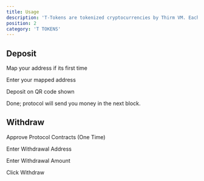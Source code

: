 ```yaml
---
title: Usage
description: 'T-Tokens are tokenized cryptocurrencies by Thirm VM. Each T-Token is 100% verifiable and backed by its native cryptocurrency (e.g., 1 tBTC = 1 BTC). T-Tokens can be used like any normal ERC20 token, which means they will work in all Ethereum Based Applications. They can be locked, lent, borrowed, traded, or used in more complex logics.'
position: 2
category: 'T TOKENS'
---
```


## Deposit

Map your address if its first time

Enter your mapped address

Deposit on QR code shown

Done; protocol will send you money in the next block.


## Withdraw

Approve Protocol Contracts (One Time)

Enter Withdrawal Address

Enter Withdrawal Amount

Click Withdraw
